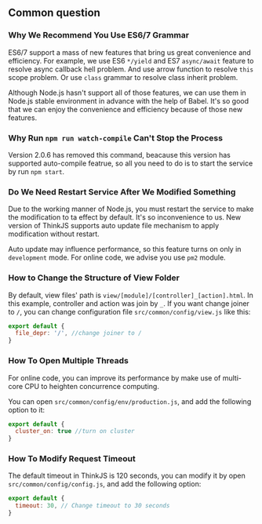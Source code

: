 ## Common question

### Why We Recommend You Use ES6/7 Grammar

ES6/7 support a mass of new features that bring us great convenience and efficiency. For example, we use ES6 `*/yield` and ES7 `async/await` feature to resolve async callback hell problem. And use arrow function to resolve `this` scope problem. Or use `class` grammar to resolve class inherit problem.

Although Node.js hasn't support all of those features, we can use them in Node.js stable environment in advance with the help of Babel. It's so good that we can enjoy the convenience and efficiency because of those new features.

### Why Run `npm run watch-compile` Can't Stop the Process

Version 2.0.6 has removed this command, beacause this version has supported auto-compile featrue, so all you need to do is to start the service by run `npm start`.

### Do We Need Restart Service After We Modified Something

Due to the working manner of Node.js, you must restart the service to make the modification to ta effect by default. It's so inconvenience to us. New version of ThinkJS supports auto update file mechanism to apply modification without restart.

Auto update may influence performance, so this feature turns on only in `development` mode. For online code, we advise you use `pm2` module.

### How to Change the Structure of View Folder

By default, view files' path is `view/[module]/[controller]_[action].html`. In this example, controller and action was join by `_`. If you want change joiner to `/`, you can change configuration file `src/common/config/view.js` like this:

```js
export default {
  file_depr: '/', //change joiner to /
}
```

### How To Open Multiple Threads

For online code, you can improve its performance by make use of multi-core CPU to heighten concurrence computing.

You can open `src/common/config/env/production.js`, and add the following option to it:

```js
export default {
  cluster_on: true //turn on cluster
}
```
### How To Modify Request Timeout

The default timeout in ThinkJS is 120 seconds, you can modify it by open `src/common/config/config.js`, and add the following option:

```js
export default {
  timeout: 30, // Change timeout to 30 seconds
}
```
